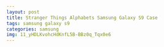 ```yaml
---
layout: post
title: Stranger Things Alphabets Samsung Galaxy S9 Case
tags: samsung galaxy s9
categories: samsung
img: 11_yHDLKvohcHdKnfL5B-BBz0q_Tqx0e6
---
```

